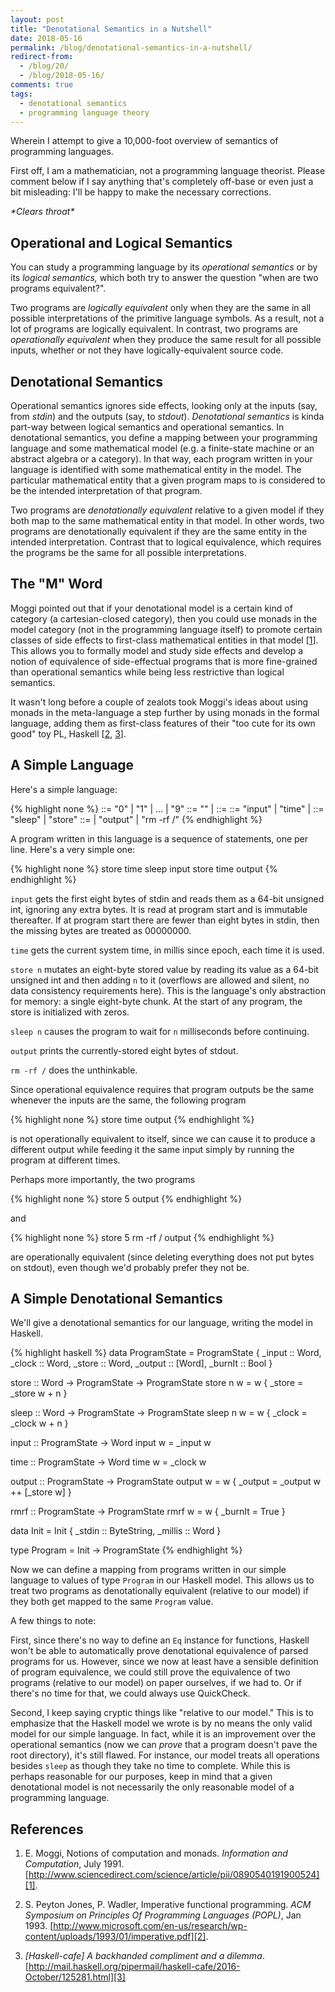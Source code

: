 ```yaml
---
layout: post
title: "Denotational Semantics in a Nutshell"
date: 2018-05-16
permalink: /blog/denotational-semantics-in-a-nutshell/
redirect-from:
  - /blog/20/
  - /blog/2018-05-16/
comments: true
tags:
  - denotational semantics
  - programming language theory
---
```


Wherein I attempt to give a 10,000-foot overview of semantics of
programming languages.

<!--break-->

First off, I am a mathematician, not a programming language theorist.
Please comment below if I say anything that's completely off-base or
even just a bit misleading: I'll be happy to make the necessary
corrections.

*\*Clears throat\**

## Operational and Logical Semantics

You can study a programming language by its _operational semantics_ or
by its _logical semantics,_ which both try to answer the question "when
are two programs equivalent?".

Two programs are _logically equivalent_ only when they are the same in
all possible interpretations of the primitive language symbols. As a
result, not a lot of programs are logically equivalent. In contrast, two
programs are _operationally equivalent_ when they produce the same
result for all possible inputs, whether or not they have
logically-equivalent source code.

## Denotational Semantics

Operational semantics ignores side effects, looking only at the inputs
(say, from _stdin_) and the outputs (say, to _stdout_). _Denotational
semantics_ is kinda part-way between logical semantics and operational
semantics. In denotational semantics, you define a mapping between your
programming language and some mathematical model (e.g. a finite-state
machine or an abstract algebra or a category). In that way, each program
written in your language is identified with some mathematical entity in
the model. The particular mathematical entity that a given program maps
to is considered to be the intended interpretation of that program.

Two programs are _denotationally equivalent_ relative to a given model
if they both map to the same mathematical entity in that model. In other
words, two programs are denotationally equivalent if they are the same
entity in the intended interpretation. Contrast that to logical
equivalence, which requires the programs be the same for all possible
interpretations.

## The "M" Word

Moggi pointed out that if your denotational model is a certain kind of
category (a cartesian-closed category), then you could use monads in the
model category (not in the programming language itself) to promote
certain classes of side effects to first-class mathematical entities in
that model [[1][1]]. This allows you to formally model and study side
effects and develop a notion of equivalence of side-effectual programs
that is more fine-grained than operational semantics while being less
restrictive than logical semantics.

It wasn't long before a couple of zealots took Moggi's ideas about using
monads in the meta-language a step further by using monads in the formal
language, adding them as first-class features of their "too cute for its
own good" toy PL, Haskell [[2][2], [3][3]].

## A Simple Language

Here's a simple language:

{% highlight none %}
    <digit> ::= "0" | "1" | ... | "9"
   <digits> ::= "" | <digit> <digits>
  <literal> ::= <digit> <digits>
    <value> ::= "input" | "time" | <literal>
<operation> ::= "sleep" | "store"
<statement> ::= <operation> <value>
              | "output"
              | "rm -rf /"
{% endhighlight %}

A program written in this language is a sequence of statements, one per
line. Here's a very simple one:

{% highlight none %}
store time
sleep input
store time
output
{% endhighlight %}

`input` gets the first eight bytes of stdin and reads them as a 64-bit
unsigned int, ignoring any extra bytes. It is read at program start and
is immutable thereafter. If at program start there are fewer than eight
bytes in stdin, then the missing bytes are treated as 00000000.

`time` gets the current system time, in millis since epoch, each time it
is used.

`store n` mutates an eight-byte stored value by reading its value as a
64-bit unsigned int and then adding `n` to it (overflows are allowed and
silent, no data consistency requirements here). This is the language's
only abstraction for memory: a single eight-byte chunk. At the start of
any program, the store is initialized with zeros.

`sleep n` causes the program to wait for `n` milliseconds before
continuing.

`output` prints the currently-stored eight bytes of stdout.

`rm -rf /` does the unthinkable.

Since operational equivalence requires that program outputs be the same
whenever the inputs are the same, the following program

{% highlight none %}
store time
output
{% endhighlight %}

is not operationally equivalent to itself, since we can cause it to
produce a different output while feeding it the same input simply by
running the program at different times.

Perhaps more importantly, the two programs

{% highlight none %}
store 5
output
{% endhighlight %}

and

{% highlight none %}
store 5
rm -rf /
output
{% endhighlight %}

are operationally equivalent (since deleting everything does not put
bytes on stdout), even though we'd probably prefer they not be.

## A Simple Denotational Semantics

We'll give a denotational semantics for our language, writing the model
in Haskell.

{% highlight haskell %}
data ProgramState = ProgramState {
  _input  :: Word,
  _clock  :: Word,
  _store  :: Word,
  _output :: [Word],
  _burnIt :: Bool
  }

store :: Word -> ProgramState -> ProgramState
store n w = w { _store = _store w + n }

sleep :: Word -> ProgramState -> ProgramState
sleep n w = w { _clock = _clock w + n }

input :: ProgramState -> Word
input w = _input w

time :: ProgramState -> Word
time w = _clock w

output :: ProgramState -> ProgramState
output w = w { _output = _output w ++ [_store w] }

rmrf :: ProgramState -> ProgramState
rmrf w = w { _burnIt = True }

data Init = Init { _stdin :: ByteString, _millis :: Word }

type Program = Init -> ProgramState
{% endhighlight %}

Now we can define a mapping from programs written in our simple
language to values of type `Program` in our Haskell model. This allows
us to treat two programs as denotationally equivalent (relative to our
model) if they both get mapped to the same `Program` value.

A few things to note:

First, since there's no way to define an `Eq` instance for functions,
Haskell won't be able to automatically prove denotational equivalence of
parsed programs for us. However, since we now at least have a sensible
definition of program equivalence, we could still prove the equivalence
of two programs (relative to our model) on paper ourselves, if we had
to. Or if there's no time for that, we could always use QuickCheck.

Second, I keep saying cryptic things like "relative to our model." This
is to emphasize that the Haskell model we wrote is by no means the only
valid model for our simple language. In fact, while it is an improvement
over the operational semantics (now we can _prove_ that a program
doesn't pave the root directory), it's still flawed. For instance, our
model treats all operations besides `sleep` as though they take no time
to complete. While this is perhaps reasonable for our purposes, keep in
mind that a given denotational model is not necessarily the only
reasonable model of a programming language.

## References

  1. E. Moggi, Notions of computation and monads.
  _Information and Computation_, July 1991.
  [http://www.sciencedirect.com/science/article/pii/0890540191900524][1].

  [1]: http://www.sciencedirect.com/science/article/pii/0890540191900524

  2. S. Peyton Jones, P. Wadler, Imperative functional programming.
  _ACM Symposium on Principles Of Programming Languages (POPL)_, Jan 1993.
  [http://www.microsoft.com/en-us/research/wp-content/uploads/1993/01/imperative.pdf][2].

  [2]: http://www.microsoft.com/en-us/research/wp-content/uploads/1993/01/imperative.pdf

  3. _[Haskell-cafe] A backhanded compliment and a dilemma_.
  [http://mail.haskell.org/pipermail/haskell-cafe/2016-October/125281.html][3]

  [3]: http://mail.haskell.org/pipermail/haskell-cafe/2016-October/125281.html
